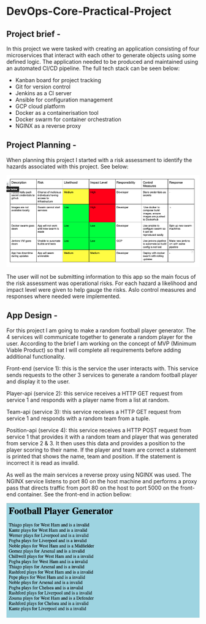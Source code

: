 # DevOps-Core-Practical-Project
##  Project brief - 
In this project we were tasked with creating an application consisting of four microservices that interact with each other to generate objects using some defined logic. The application needed to be produced and maintained using an automated CI/CD pipeline. The full tech stack can be seen below:

- Kanban board for project tracking
- Git for version control
- Jenkins as a CI server
- Ansible for configuration management
- GCP cloud platform
- Docker as a containerisation tool
- Docker swarm for container orchestration
- NGINX as a reverse proxy

## Project Planning - 

When planning this project I started with a risk assessment to identify the hazards associated with this project. See below:

![Risk Assessment](Project%202%20Screen%20shots/Screenshot%202022-03-16%20at%2014.51.14.png)

The user will not be submitting information to this app so the main focus of the risk assessment was operational risks. For each hazard a likelihood and impact level were given to help gauge the risks. Aslo control measures and responses where needed were implemented. 

## App Design - 
For this project I am going to make a random football player generator. The 4 services will communicate together to generate a random player for the user. According to the brief I am working on the concept of MVP (Minimum Viable Product) so that I will complete all requirements before adding additional functionality.  

Front-end (service 1): this is the service the user interacts with. This service sends requests to the other 3 services to generate a random football player and display it to the user. 

Player-api (service 2): this service receives a HTTP GET request from service 1 and responds with a player name from a list at random.

Team-api (service 3): this service receives a HTTP GET request from service 1 and responds with a random team from a tuple.

Position-api (service 4): this service receives a HTTP POST request from service 1 that provides it with a random team and player that was generated from service 2 & 3. It then uses this data and provides a position to the player scoring to their name. If the player and team are correct a statement is printed that shows the name, team and position. If the statement is incorrect it is read as invalid. 

As well as the main services a reverse proxy using NGINX was used. The NGINX service listens to port 80 on the host machine and performs a proxy pass that directs traffic from port 80 on the host to port 5000 on the front-end container. See the front-end in action bellow:

![Front-end](Project%202%20Screen%20shots/app%20design.png)
